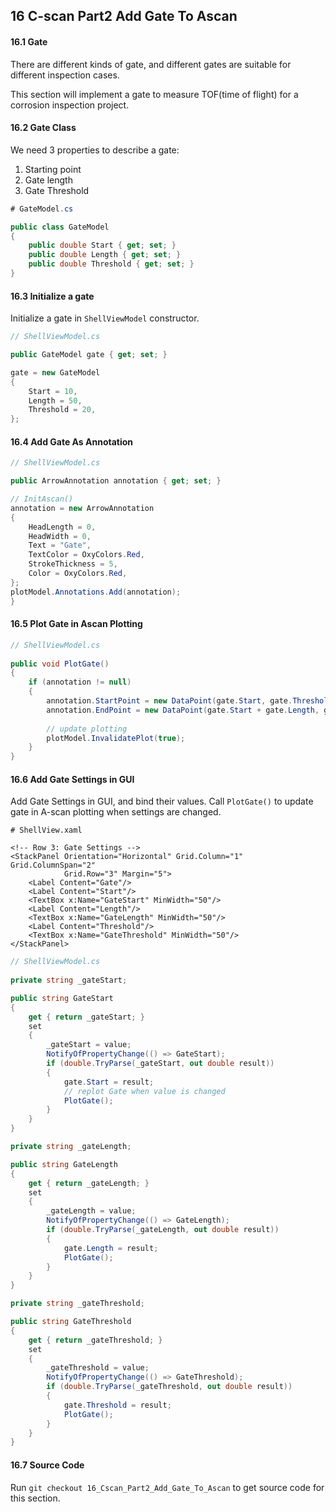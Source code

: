 ## 16 C-scan Part2 Add Gate To Ascan   

#### 16.1 Gate

There are different kinds of gate, and different gates are suitable for different inspection cases.

This section will implement a gate to measure TOF(time of flight) for a corrosion inspection project.

#### 16.2 Gate Class

We need 3 properties to describe a gate:

1. Starting point
2. Gate length
3. Gate Threshold

```c#
# GateModel.cs

public class GateModel
{
	public double Start { get; set; }
	public double Length { get; set; }
	public double Threshold { get; set; }
}
```

#### 16.3 Initialize a gate

Initialize a gate in `ShellViewModel` constructor.

```c#
// ShellViewModel.cs

public GateModel gate { get; set; }

gate = new GateModel
{
    Start = 10,
    Length = 50,
    Threshold = 20,
};
```

#### 16.4 Add Gate As Annotation

```c#
// ShellViewModel.cs

public ArrowAnnotation annotation { get; set; }

// InitAscan()
annotation = new ArrowAnnotation
{
    HeadLength = 0,
    HeadWidth = 0,
    Text = "Gate",
    TextColor = OxyColors.Red,
    StrokeThickness = 5,
    Color = OxyColors.Red,
};
plotModel.Annotations.Add(annotation);
}
```

#### 16.5 Plot Gate in Ascan Plotting

```c#
// ShellViewModel.cs        
        
public void PlotGate()
{
    if (annotation != null)
    {
        annotation.StartPoint = new DataPoint(gate.Start, gate.Threshold);
        annotation.EndPoint = new DataPoint(gate.Start + gate.Length, gate.Threshold);
        
        // update plotting
        plotModel.InvalidatePlot(true);
    }
}
```

#### 16.6 Add Gate Settings in GUI

Add Gate Settings in GUI, and bind their values. Call `PlotGate()` to update gate in A-scan plotting when settings are changed.

```xaml
# ShellView.xaml      

<!-- Row 3: Gate Settings -->
<StackPanel Orientation="Horizontal" Grid.Column="1" Grid.ColumnSpan="2"
            Grid.Row="3" Margin="5">
    <Label Content="Gate"/>
    <Label Content="Start"/>
    <TextBox x:Name="GateStart" MinWidth="50"/>
    <Label Content="Length"/>
    <TextBox x:Name="GateLength" MinWidth="50"/>
    <Label Content="Threshold"/>
    <TextBox x:Name="GateThreshold" MinWidth="50"/>
</StackPanel>
```

```c#
// ShellViewModel.cs
    
private string _gateStart;

public string GateStart
{
    get { return _gateStart; }
    set
    {
        _gateStart = value;
        NotifyOfPropertyChange(() => GateStart);
        if (double.TryParse(_gateStart, out double result))
        {
            gate.Start = result;
            // replot Gate when value is changed
            PlotGate();
        }
    }
}

private string _gateLength;

public string GateLength
{
    get { return _gateLength; }
    set
    {
        _gateLength = value;
        NotifyOfPropertyChange(() => GateLength);
        if (double.TryParse(_gateLength, out double result))
        {
            gate.Length = result;
            PlotGate();
        }
    }
}

private string _gateThreshold;

public string GateThreshold
{
    get { return _gateThreshold; }
    set
    {
        _gateThreshold = value;
        NotifyOfPropertyChange(() => GateThreshold);
        if (double.TryParse(_gateThreshold, out double result))
        {
            gate.Threshold = result;
            PlotGate();
        }
    }
}
```

#### 16.7 Source Code

Run `git checkout 16_Cscan_Part2_Add_Gate_To_Ascan` to get source code for this section.

